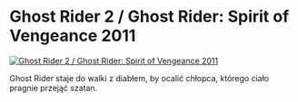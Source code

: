 Ghost Rider 2 / Ghost Rider: Spirit of Vengeance 2011 
=============
[![Ghost Rider 2 / Ghost Rider: Spirit of Vengeance 2011 ](http://vidos.pl/images/player.gif)](http://vidos.pl/ghost-rider-2-ghost-rider-spirit-of-vengeance-2011)

 Ghost Rider staje do walki z diabłem, by ocalić chłopca, którego ciało pragnie przejąć szatan.
